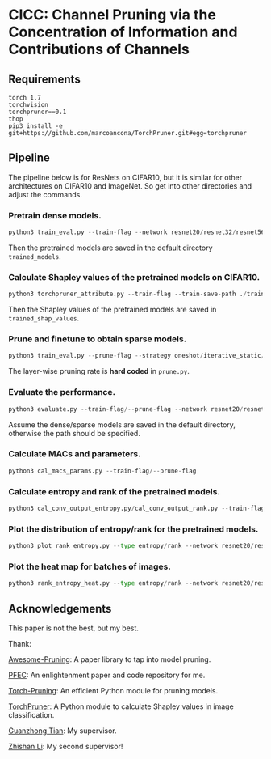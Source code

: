 # CICC: Channel Pruning via the Concentration of Information and Contributions of Channels

## Requirements

```
torch 1.7
torchvision
torchpruner==0.1
thop
pip3 install -e git+https://github.com/marcoancona/TorchPruner.git#egg=torchpruner
```

## Pipeline

The pipeline below is for ResNets on CIFAR10, but it is similar for other architectures on CIFAR10 and ImageNet. So get into other directories and adjust the commands.

### Pretrain dense models.

```python
python3 train_eval.py --train-flag --network resnet20/resnet32/resnet56/resnet110
```

Then the pretrained models are saved in the default directory `trained_models`.

### Calculate Shapley values of the pretrained models on CIFAR10.

```python
python3 torchpruner_attribute.py --train-flag --train-save-path ./trained_models/ --data-path /data/dataset/data.cifar10 --network resnet20/resnet32/resnet56/resnet110
```

Then the Shapley values of the pretrained models are saved in `trained_shap_values`.

### Prune and finetune to obtain sparse models.

```python
python3 train_eval.py --prune-flag --strategy oneshot/iterative_static/iterative_dynamic
```

The layer-wise pruning rate is **hard coded** in `prune.py`.

### Evaluate the performance.

```python
python3 evaluate.py --train-flag/--prune-flag --network resnet20/resnet32/resnet56/resnet110
```

Assume the dense/sparse models are saved in the default directory, otherwise the path should be specified.

### Calculate MACs and parameters.

```python
python3 cal_macs_params.py --train-flag/--prune-flag
```

### Calculate entropy and rank of the pretrained models.

```python
python3 cal_conv_output_entropy.py/cal_conv_output_rank.py --train-flag --network resnet20/resnet32/resnet56/resnet110
```

### Plot the distribution of entropy/rank for the pretrained models.

```python
python3 plot_rank_entropy.py --type entropy/rank --network resnet20/resnet32/resnet56/resnet110 --interval 2
```

### Plot the heat map for batches of images.

```python
python3 rank_entropy_heat.py --type entropy/rank --network resnet20/resnet32/resnet56/resnet110 --interval 2
```

## Acknowledgements

This paper is not the best, but my best.

Thank:

[Awesome-Pruning](https://github.com/he-y/Awesome-Pruning): A paper library to tap into model pruning.

[PFEC](https://github.com/tyui592/Pruning_filters_for_efficient_convnets): An enlightenment paper and code repository for me.

[Torch-Pruning](https://github.com/VainF/Torch-Pruning): An efficient Python module for pruning models.

[TorchPruner](https://github.com/marcoancona/TorchPruner): A Python module to calculate Shapley values in image classification.

[Guanzhong Tian](https://scholar.google.com/citations?user=0q-7PI4AAAAJ&hl=zh-CN): My supervisor.

[Zhishan Li](https://scholar.google.com/citations?user=zyGbNooAAAAJ&hl=en): My second supervisor!